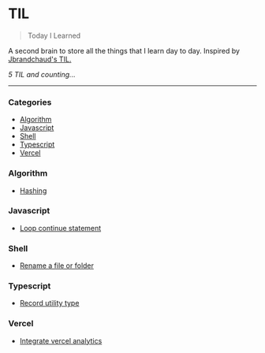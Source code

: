 # TIL

> Today I Learned

A second brain to store all the things that I learn day to day. Inspired by [Jbrandchaud's TIL.](https://github.com/jbranchaud/til)

_5 TIL and counting..._

---

### Categories

- [Algorithm](#algorithm)
- [Javascript](#javascript)
- [Shell](#shell)
- [Typescript](#typescript)
- [Vercel](#vercel)

### Algorithm

- [Hashing](algorithm/hashing.md)

### Javascript

- [Loop continue statement](javascript/loop-continue-statement.md)

### Shell

- [Rename a file or folder](shell/rename-file-folder.md)

### Typescript

- [Record utility type](typescript/record-utility-type.md)

### Vercel

- [Integrate vercel analytics](vercel/integrate-vercel-analytics.md)
